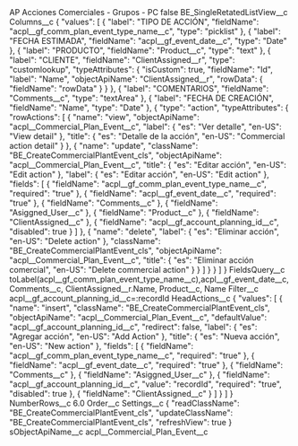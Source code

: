 <?xml version="1.0" encoding="UTF-8"?>
<CustomMetadata xmlns="http://soap.sforce.com/2006/04/metadata" xmlns:xsi="http://www.w3.org/2001/XMLSchema-instance" xmlns:xsd="http://www.w3.org/2001/XMLSchema">
    <label>AP Acciones Comerciales - Grupos - PC</label>
    <protected>false</protected>
    <values>
        <field>BE_SingleRetatedListView__c</field>
        <value xsi:nil="true"/>
    </values>
    <values>
        <field>Columns__c</field>
        <value xsi:type="xsd:string">{
    &quot;values&quot;: [
        {
            &quot;label&quot;: &quot;TIPO DE ACCIÓN&quot;,
            &quot;fieldName&quot;: &quot;acpl__gf_comm_plan_event_type_name__c&quot;,
            &quot;type&quot;: &quot;picklist&quot;
        },
        {
            &quot;label&quot;: &quot;FECHA ESTIMADA&quot;,
            &quot;fieldName&quot;: &quot;acpl__gf_event_date__c&quot;,
            &quot;type&quot;: &quot;Date&quot;
        },
        {
            &quot;label&quot;: &quot;PRODUCTO&quot;,
            &quot;fieldName&quot;: &quot;Product__c&quot;,
            &quot;type&quot;: &quot;text&quot;
        },
        {
            &quot;label&quot;: &quot;CLIENTE&quot;,
            &quot;fieldName&quot;: &quot;ClientAssigned__r&quot;,
            &quot;type&quot;: &quot;customlookup&quot;,
            &quot;typeAttributes&quot;: {
                &quot;isCustom&quot;: true,
                &quot;fieldName&quot;: &quot;Id&quot;,
                &quot;label&quot;: &quot;Name&quot;,
                &quot;objectApiName&quot;: &quot;ClientAssigned__r&quot;,
                &quot;rowData&quot;: {
                    &quot;fieldName&quot;: &quot;rowData&quot;
                }
            }
        },
        {
            &quot;label&quot;: &quot;COMENTARIOS&quot;,
            &quot;fieldName&quot;: &quot;Comments__c&quot;,
            &quot;type&quot;: &quot;textArea&quot;
        },
        {
            &quot;label&quot;: &quot;FECHA DE CREACIÓN&quot;,
            &quot;fieldName&quot;: &quot;Name&quot;,
            &quot;type&quot;: &quot;Date&quot;
        },
        {
            &quot;type&quot;: &quot;action&quot;,
            &quot;typeAttributes&quot;: {
                &quot;rowActions&quot;: [
                    {
                        &quot;name&quot;: &quot;view&quot;,
                        &quot;objectApiName&quot;: &quot;acpl__Commercial_Plan_Event__c&quot;,
                        &quot;label&quot;: {
                            &quot;es&quot;: &quot;Ver detalle&quot;,
                            &quot;en-US&quot;: &quot;View detail&quot;
                        },
                        &quot;title&quot;: {
                            &quot;es&quot;: &quot;Detalle de la acción&quot;,
                            &quot;en-US&quot;: &quot;Commercial action detail&quot;
                        }
                    },
                    {
                        &quot;name&quot;: &quot;update&quot;,
                        &quot;className&quot;: &quot;BE_CreateCommercialPlantEvent_cls&quot;,
                        &quot;objectApiName&quot;: &quot;acpl__Commercial_Plan_Event__c&quot;,
                        &quot;title&quot;: {
                            &quot;es&quot;: &quot;Editar acción&quot;,
                            &quot;en-US&quot;: &quot;Edit action&quot;
                        },
                        &quot;label&quot;: {
                            &quot;es&quot;: &quot;Editar acción&quot;,
                            &quot;en-US&quot;: &quot;Edit action&quot;
                        },
                        &quot;fields&quot;: [
                            {
                                &quot;fieldName&quot;: &quot;acpl__gf_comm_plan_event_type_name__c&quot;,
                                &quot;required&quot;: &quot;true&quot;
                            },
                            {
                                &quot;fieldName&quot;: &quot;acpl__gf_event_date__c&quot;,
                                &quot;required&quot;: &quot;true&quot;
                            },
                            {
                                &quot;fieldName&quot;: &quot;Comments__c&quot;
                            },
                            {
                                &quot;fieldName&quot;: &quot;Asiggned_User__c&quot;
                            },
                            {
                                &quot;fieldName&quot;: &quot;Product__c&quot;
                            },
                            {
                                &quot;fieldName&quot;: &quot;ClientAssigned__c&quot;
                            },
                            {
                                &quot;fieldName&quot;: &quot;acpl__gf_account_planning_id__c&quot;,
                                &quot;disabled&quot;: true
                            }
                        ]
                    },
                    {
                        &quot;name&quot;: &quot;delete&quot;,
                        &quot;label&quot;: {
                            &quot;es&quot;: &quot;Eliminar acción&quot;,
                            &quot;en-US&quot;: &quot;Delete action&quot;
                        },
                        &quot;className&quot;: &quot;BE_CreateCommercialPlantEvent_cls&quot;,
                        &quot;objectApiName&quot;: &quot;acpl__Commercial_Plan_Event__c&quot;,
                        &quot;title&quot;: {
                            &quot;es&quot;: &quot;Eliminar acción comercial&quot;,
                            &quot;en-US&quot;: &quot;Delete commercial action&quot;
                        }
                    }
                ]
            }
        }
    ]
}</value>
    </values>
    <values>
        <field>FieldsQuery__c</field>
        <value xsi:type="xsd:string">toLabel(acpl__gf_comm_plan_event_type_name__c),acpl__gf_event_date__c,Comments__c, ClientAssigned__r.Name, Product__c, Name</value>
    </values>
    <values>
        <field>Filter__c</field>
        <value xsi:type="xsd:string">acpl__gf_account_planning_id__c=:recordId</value>
    </values>
    <values>
        <field>HeadActions__c</field>
        <value xsi:type="xsd:string">{
    &quot;values&quot;: [
        {
            &quot;name&quot;: &quot;insert&quot;,
&quot;className&quot;: &quot;BE_CreateCommercialPlantEvent_cls&quot;,
            &quot;objectApiName&quot;: &quot;acpl__Commercial_Plan_Event__c&quot;,
            &quot;defaultValue&quot;: &quot;acpl__gf_account_planning_id__c&quot;,
            &quot;redirect&quot;: false,
            &quot;label&quot;: {
                &quot;es&quot;: &quot;Agregar acción&quot;,
                &quot;en-US&quot;: &quot;Add Action&quot;
            },
            &quot;title&quot;: {
                &quot;es&quot;: &quot;Nueva acción&quot;,
                &quot;en-US&quot;: &quot;New action&quot;
            },
            &quot;fields&quot;: [
                {
                    &quot;fieldName&quot;: &quot;acpl__gf_comm_plan_event_type_name__c&quot;,
                    &quot;required&quot;: &quot;true&quot;
                },
                {
                    &quot;fieldName&quot;: &quot;acpl__gf_event_date__c&quot;,
                    &quot;required&quot;: &quot;true&quot;
                },
                {
                    &quot;fieldName&quot;: &quot;Comments__c&quot;
                },
                {
                    &quot;fieldName&quot;: &quot;Asiggned_User__c&quot;
                },
                {
                    &quot;fieldName&quot;: &quot;acpl__gf_account_planning_id__c&quot;,
                    &quot;value&quot;: &quot;recordId&quot;,
                    &quot;required&quot;: &quot;true&quot;,
                    &quot;disabled&quot;: true
                },
 {
                    &quot;fieldName&quot;: &quot;ClientAssigned__c&quot;
                }
            ]
        }
    ]
}</value>
    </values>
    <values>
        <field>NumberRows__c</field>
        <value xsi:type="xsd:double">6.0</value>
    </values>
    <values>
        <field>Order__c</field>
        <value xsi:nil="true"/>
    </values>
    <values>
        <field>Settings__c</field>
        <value xsi:type="xsd:string">{
&quot;readClassName&quot;: &quot;BE_CreateCommercialPlantEvent_cls&quot;,
    &quot;updateClassName&quot;: &quot;BE_CreateCommercialPlantEvent_cls&quot;,
    &quot;refreshView&quot;: true
}</value>
    </values>
    <values>
        <field>sObjectApiName__c</field>
        <value xsi:type="xsd:string">acpl__Commercial_Plan_Event__c</value>
    </values>
</CustomMetadata>
